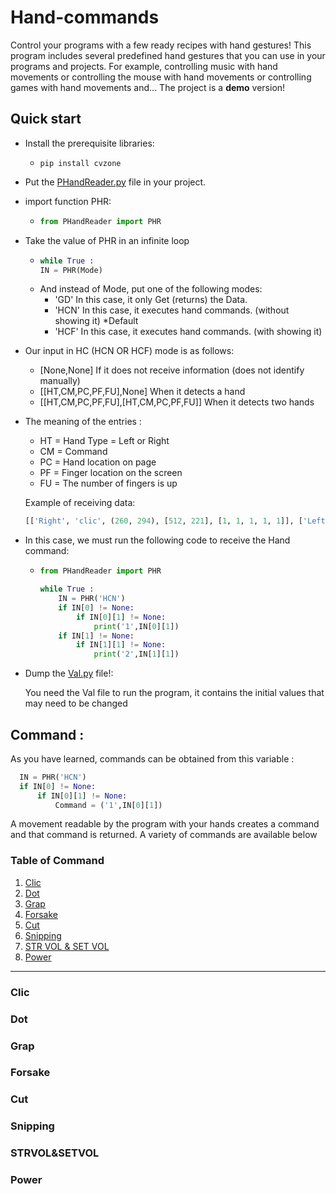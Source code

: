 # Hand-commands
Control your programs with a few ready recipes with hand gestures!
This program includes several predefined hand gestures that you can use in your programs and projects. For example, controlling music with hand movements or controlling the mouse with hand movements or controlling games with hand movements and...
The project is a **demo** version!
## Quick start
- Install the prerequisite libraries:
  - ```Terminal
    pip install cvzone
    ```
- Put the [PHandReader.py](https://github.com/PAB-FA/Hand-commands/blob/main/PHandReader.py) file in your project.
- import function PHR:
  - ```py
    from PHandReader import PHR
    ```
- Take the value of PHR in an infinite loop
  - ```py
    while True :
    IN = PHR(Mode)
    ```
  - And instead of Mode, put one of the following modes:
      - 'GD' In this case, it only Get (returns) the Data.
      - 'HCN' In this case, it executes hand commands. (without showing it) *Default
      - 'HCF' In this case, it executes hand commands. (with showing it)
- Our input in HC (HCN OR HCF) mode is as follows:
     - [None,None] If it does not receive information (does not identify manually)
     - [[HT,CM,PC,PF,FU],None] When it detects a hand
     - [[HT,CM,PC,PF,FU],[HT,CM,PC,PF,FU]] When it detects two hands
   
- The meaning of the entries :
    - HT = Hand Type = Left or Right
    - CM = Command
    - PC = Hand location on page
    - PF = Finger location on the screen
    - FU = The number of fingers is up
      
    Example of receiving data:
   ```py
   [['Right', 'clic', (260, 294), [512, 221], [1, 1, 1, 1, 1]], ['Left', 'clic', (568, 269), [521, 177], [1,1, 1, 1, 1]]]
   ```
- In this case, we must run the following code to receive the Hand command:
    - ```py
      from PHandReader import PHR

      while True :
          IN = PHR('HCN')
          if IN[0] != None:
              if IN[0][1] != None:
                  print('1',IN[0][1])
          if IN[1] != None:
              if IN[1][1] != None:
                  print('2',IN[1][1])
      ```
- Dump the [Val.py](https://github.com/PAB-FA/Hand-commands/blob/main/DVal.py) file!:

  You need the Val file to run the program, it contains the initial values ​​that may need to be changed
## Command : 
  As you have learned, commands can be obtained from this variable :
  ```py
    IN = PHR('HCN')
    if IN[0] != None:
        if IN[0][1] != None:
            Command = ('1',IN[0][1])
  ```
A movement readable by the program with your hands creates a command and that command is returned. A variety of commands are available below
  ### Table of Command
  1. [Clic](#Clic)
  2. [Dot](#Dot)
  3. [Grap](#Grap)
  4. [Forsake](#Forsake)
  5. [Cut](#Cut)
  6. [Snipping](#Snipping)
  7. [STR VOL & SET VOL](#STRVOL&SETVOL)
  8. [Power](#Power)
---
### Clic
### Dot
### Grap
### Forsake
### Cut
### Snipping
### STRVOL&SETVOL
### Power



